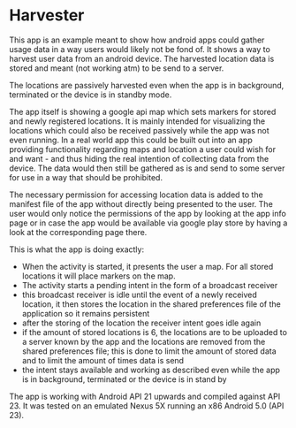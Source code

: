 # Harvester

This app is an example meant to show how android apps could gather usage data in a way users would likely not be fond of. It shows a way to harvest user data from an android device. The harvested location data is stored and meant (not working atm) to be send to a server.

The locations are passively harvested even when the app is in background, terminated or the device is in standby mode. 

The app itself is showing a google api map which sets markers for stored and newly registered locations. It is mainly intended for visualizing the locations which could also be received passively while the app was not even running. In a real world app this could be built out into an app providing functionality regarding maps and location a user could wish for and want - and thus hiding the real intention of collecting data from the device. The data would then still be gathered as is and send to some server for use in a way that should be prohibited. 

The necessary permission for accessing location data is added to the manifest file of the app without directly being presented to the user. The user would only notice
the permissions of the app by looking at the app info page or in case the app would be available via google play store by having a look at the corresponding page there. 

This is what the app is doing exactly:
- When the activity is started, it presents the user a map. For all stored locations it will place markers on the map.
- The activity starts a pending intent in the form of a broadcast receiver
- this broadcast receiver is idle until the event of a newly received location, it then stores the location in the shared preferences file
  of the application so it remains persistent
- after the storing of the location the receiver intent goes idle again
- if the amount of stored locations is 6, the locations are to be uploaded to a server known by the app and the locations are removed from
  the shared preferences file; this is done to limit the amount of stored data and to limit the amount of times data is send
- the intent stays available and working as described even while the app is in background, terminated or the device is in stand by

The app is working with Android API 21 upwards and compiled against API 23. It was tested on an emulated Nexus 5X running an x86 Android 5.0 (API 23).
